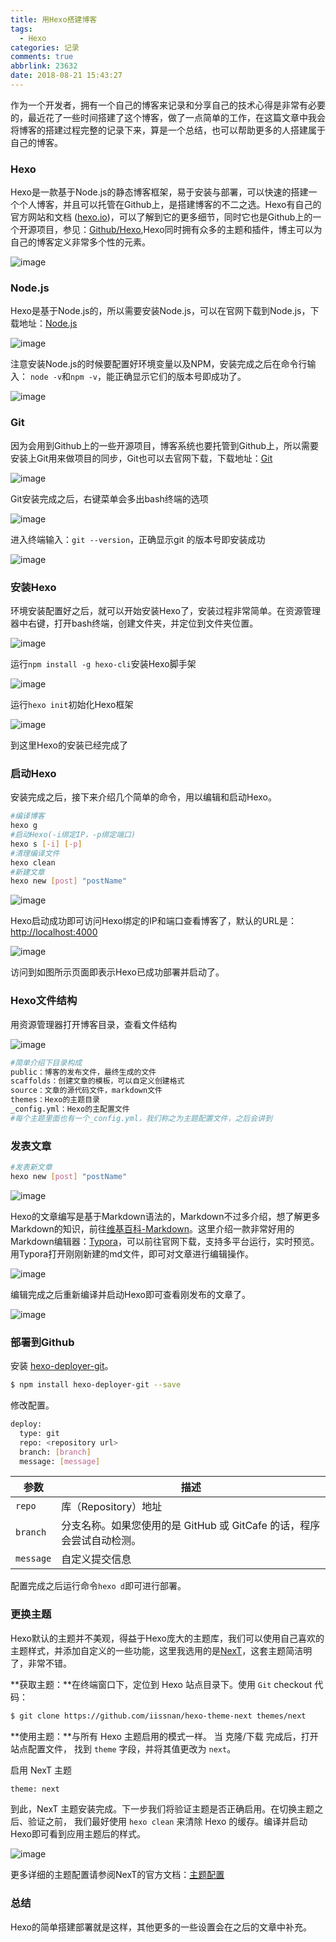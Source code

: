 ```yaml
---
title: 用Hexo搭建博客
tags:
  - Hexo
categories: 记录
comments: true
abbrlink: 23632
date: 2018-08-21 15:43:27
---
```


作为一个开发者，拥有一个自己的博客来记录和分享自己的技术心得是非常有必要的，最近花了一些时间搭建了这个博客，做了一点简单的工作，在这篇文章中我会将博客的搭建过程完整的记录下来，算是一个总结，也可以帮助更多的人搭建属于自己的博客。

<!--more-->

### Hexo

Hexo是一款基于Node.js的静态博客框架，易于安装与部署，可以快速的搭建一个个人博客，并且可以托管在Github上，是搭建博客的不二之选。Hexo有自己的官方网站和文档 ([hexo.io](https://hexo.io))，可以了解到它的更多细节，同时它也是Github上的一个开源项目，参见：[Github/Hexo](https://github.com/hexojs/hexo),Hexo同时拥有众多的主题和插件，博主可以为自己的博客定义非常多个性的元素。

![image](https://tvax2.sinaimg.cn/large/005tkHc2gy1fzf5d8wfxcj30hu07aabf.jpg)

### Node.js

Hexo是基于Node.js的，所以需要安装Node.js，可以在官网下载到Node.js，下载地址：[Node.js](https://nodejs.org/zh-cn/download/)

![image](https://tva2.sinaimg.cn/large/005tkHc2gy1fzf5dazkvkj30xc0ke3zo.jpg)

注意安装Node.js的时候要配置好环境变量以及NPM，安装完成之后在命令行输入： `node -v`和`npm -v`，能正确显示它们的版本号即成功了。

![image](https://tvax4.sinaimg.cn/large/005tkHc2gy1fzf5db5cbkj3072034dfl.jpg)

### Git

因为会用到Github上的一些开源项目，博客系统也要托管到Github上，所以需要安装上Git用来做项目的同步，Git也可以去官网下载，下载地址：[Git](https://git-scm.com/download)

![image](https://tva2.sinaimg.cn/large/005tkHc2gy1fzf5d8hjdjj30b40b4weq.jpg)

Git安装完成之后，右键菜单会多出bash终端的选项

![image](https://wx2.sinaimg.cn/large/005tkHc2gy1fzf5d8807gj306e0cb0t0.jpg)

进入终端输入：`git --version`，正确显示git 的版本号即安装成功

![image](https://tvax2.sinaimg.cn/large/005tkHc2gy1fzf5d8mre8j30h603p0sq.jpg)

### 安装Hexo

环境安装配置好之后，就可以开始安装Hexo了，安装过程非常简单。在资源管理器中右键，打开bash终端，创建文件夹，并定位到文件夹位置。

![image](https://wx3.sinaimg.cn/large/005tkHc2gy1fzf5daljnlj30ca063q2x.jpg)



运行`npm install -g hexo-cli`安装Hexo脚手架

![image](https://tva4.sinaimg.cn/large/005tkHc2gy1fzf5dah33wj30xu08daan.jpg)

运行`hexo init`初始化Hexo框架

![image](https://tva4.sinaimg.cn/large/005tkHc2gy1fzf5da0widj30wl0ki40r.jpg)

到这里Hexo的安装已经完成了

### 启动Hexo

安装完成之后，接下来介绍几个简单的命令，用以编辑和启动Hexo。

```bash
#编译博客
hexo g
#启动Hexo(-i绑定IP，-p绑定端口)
hexo s [-i] [-p]
#清理编译文件
hexo clean
#新建文章
hexo new [post] "postName"
```

![image](https://tvax3.sinaimg.cn/large/005tkHc2gy1fzf5da92xhj30pg0no0vc.jpg)

Hexo启动成功即可访问Hexo绑定的IP和端口查看博客了，默认的URL是：[http://localhost:4000](http://localhost:4000)

![image](https://tva3.sinaimg.cn/large/005tkHc2gy1fzf5d9rglwj31460ptqae.jpg)

访问到如图所示页面即表示Hexo已成功部署并启动了。

### Hexo文件结构

用资源管理器打开博客目录，查看文件结构

![image](https://tvax2.sinaimg.cn/large/005tkHc2gy1fzf5d8d23zj306t07tjr9.jpg)



```bash
#简单介绍下目录构成
public：博客的发布文件，最终生成的文件
scaffolds：创建文章的模板，可以自定义创建格式
source：文章的源代码文件，markdown文件
themes：Hexo的主题目录
_config.yml：Hexo的主配置文件
#每个主题里面也有一个_config.yml，我们称之为主题配置文件，之后会讲到
```

### 发表文章

```bash
#发表新文章
hexo new [post] "postName"
```

![image](https://wx4.sinaimg.cn/large/005tkHc2gy1fzf5daoig5j30kv02uaa0.jpg)

Hexo的文章编写是基于Markdown语法的，Markdown不过多介绍，想了解更多Markdown的知识，前往[维基百科-Markdown](https://zh.wikipedia.org/wiki/Markdown)。这里介绍一款非常好用的Markdown编辑器：[Typora](https://typora.io/)，可以前往官网下载，支持多平台运行，实时预览。用Typora打开刚刚新建的md文件，即可对文章进行编辑操作。

![image](https://tva3.sinaimg.cn/large/005tkHc2gy1fzf5d8ptsvj30ix0cn749.jpg)

编辑完成之后重新编译并启动Hexo即可查看刚发布的文章了。

![image](https://tva3.sinaimg.cn/large/005tkHc2gy1fzf5d968q6j31170h0wjk.jpg)

### 部署到Github

安装 [hexo-deployer-git](https://github.com/hexojs/hexo-deployer-git)。

```bash
$ npm install hexo-deployer-git --save
```

修改配置。

```bash
deploy:
  type: git
  repo: <repository url>
  branch: [branch]
  message: [message]
```

| 参数      | 描述                                                         |
| --------- | ------------------------------------------------------------ |
| `repo`    | 库（Repository）地址                                         |
| `branch`  | 分支名称。如果您使用的是 GitHub 或 GitCafe 的话，程序会尝试自动检测。 |
| `message` | 自定义提交信息                                               |

配置完成之后运行命令`hexo d`即可进行部署。

### 更换主题

Hexo默认的主题并不美观，得益于Hexo庞大的主题库，我们可以使用自己喜欢的主题样式，并添加自定义的一些功能，这里我选用的是[NexT](https://theme-next.iissnan.com/)，这套主题简洁明了，非常不错。

**获取主题：**在终端窗口下，定位到 Hexo 站点目录下。使用 `Git` checkout 代码：

```bash
$ git clone https://github.com/iissnan/hexo-theme-next themes/next
```

**使用主题：**与所有 Hexo 主题启用的模式一样。 当 克隆/下载 完成后，打开 站点配置文件， 找到 `theme` 字段，并将其值更改为 `next`。

启用 NexT 主题

```xml
theme: next
```

到此，NexT 主题安装完成。下一步我们将验证主题是否正确启用。在切换主题之后、验证之前， 我们最好使用 `hexo clean` 来清除 Hexo 的缓存。编译并启动Hexo即可看到应用主题后的样式。

![image](https://tva3.sinaimg.cn/large/005tkHc2gy1fzf5das2kcj30pc0o7q3g.jpg)

更多详细的主题配置请参阅NexT的官方文档：[主题配置](https://theme-next.iissnan.com/theme-settings.html)

### 总结

Hexo的简单搭建部署就是这样，其他更多的一些设置会在之后的文章中补充。
